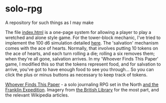 # solo-rpg
A repository for such things as I may make

The file [index.html](index.html) is a one-page system for allowing a player to play a wretched and alone style game. For the tower-block mechanic, I've tried to implement the 100 d6 simulation detailed [here](https://itch.io/jam/wretched-jam/topic/796498/dice-substitute-for-jenga-towers). The 'salvation' mechanism comes with the ace of hearts. Normally, that involves putting 10 tokens on the ace of hearts, and each turn rolling a die; rolling a six removes them; when they're all gone, salvation arrives. In my 'Whoever Finds This Paper' game, I modified this so that the tokens represent food, and for salvation to arrive, you've got to have enough food to see you through... So you can click the plus or minus buttons as necessary to keep track of tokens.

[Whoever Finds This Paper](Whoever%20Finds%20This%20Paper%20v1.0%20S%20Graham.pdf) - a solo journaling RPG set in the North [and the Franklin Expedition](https://en.wikipedia.org/wiki/Franklin%27s_lost_expedition). Imagery from [the British Library](https://www.flickr.com/photos/britishlibrary/11160145095/in/photolist-ibKfBM-i1bEjK) for the most part, and the relevant Wikipedia articles.
